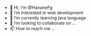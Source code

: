 - 👋 Hi, I’m @HananeFg
- 👀 I’m interested in web development 
- 🌱 I’m currently learning java language 
- 💞️ I’m looking to collaborate on ...
- 📫 How to reach me ...

<!---
HananeFg/HananeFg is a ✨ special ✨ repository because its `README.md` (this file) appears on your GitHub profile.
You can click the Preview link to take a look at your changes.
--->
